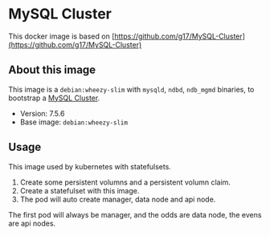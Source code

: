 MySQL Cluster
===

This docker image is based on [https://github.com/g17/MySQL-Cluster](https://github.com/g17/MySQL-Cluster)


## About this image

This image is a `debian:wheezy-slim` with `mysqld`, `ndbd`, `ndb_mgmd` binaries, to bootstrap a [MySQL Cluster](https://www.mysql.com/products/cluster).

* Version: 7.5.6
* Base image: `debian:wheezy-slim`

## Usage

This image used by kubernetes with statefulsets.

1. Create some persistent volumns and a persistent volumn claim.
2. Create a statefulset with this image.
3. The pod will auto create manager, data node and api node.

The first pod will always be manager, and the odds are data node, the evens are api nodes.
